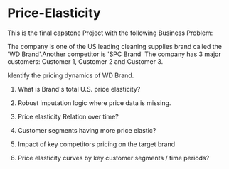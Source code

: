 # Price-Elasticity
This is the final capstone Project with the following Business Problem:

The company is one of the US leading cleaning supplies brand called the 'WD Brand'.Another competitor is 'SPC Brand'
The company has 3 major customers: Customer 1, Customer 2 and Customer 3.

Identify the pricing dynamics of WD Brand.

1. What is Brand's total U.S. price elasticity?

2. Robust imputation logic where price data is missing.

3. Price elasticity Relation over time?

4. Customer segments having more price elastic?

5. Impact of key competitors pricing on the target brand

6. Price elasticity curves by key customer segments / time periods?




